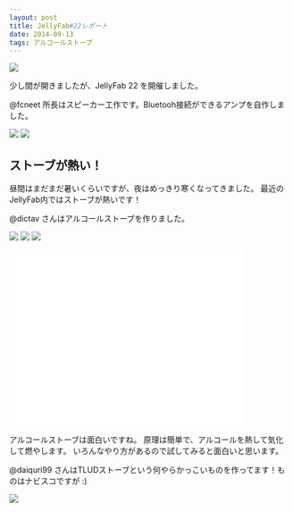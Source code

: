 ```yaml
---
layout: post
title: JellyFab#22レポート
date: 2014-09-13
tags: アルコールストーブ
---
```


![](https://pbs.twimg.com/media/BxZn_xzCQAAx0mT.jpg)

少し間が開きましたが、JellyFab 22 を開催しました。

@fcneet 所長はスピーカー工作です。Bluetooh接続ができるアンプを自作しました。

![](https://pbs.twimg.com/media/BxZvhPqCQAA2DDG.jpg)
![](https://pbs.twimg.com/media/BxZveofCQAAoo1x.jpg)

## ストーブが熱い！
昼間はまだまだ暑いくらいですが、夜はめっきり寒くなってきました。
最近のJellyFab内ではストーブが熱いです！

@dictav さんはアルコールストーブを作りました。

![](https://scontent-b.xx.fbcdn.net/hphotos-xap1/v/t1.0-9/q86/p720x720/10686924_717447388336062_7704041398256922987_n.jpg?oh=f38d08ecff0368a68fb571dbcb867681&oe=548FC034)
![](https://scontent-b.xx.fbcdn.net/hphotos-xpf1/v/t1.0-9/p720x720/10352030_717527821661352_1766624470988525084_n.jpg?oh=1e108ffdbe857571780966792bf1806d&oe=549D0F70)
![](https://pbs.twimg.com/media/BxZs-w-CAAEa_zn.jpg)

<iframe width="420" height="315" src="//www.youtube.com/embed/NeeNZRsb2qE" frameborder="0" allowfullscreen></iframe>

アルコールストーブは面白いですね。
原理は簡単で、アルコールを熱して気化して燃やします。
いろんなやり方があるので試してみると面白いと思います。

@daiquri99 さんはTLUDストーブという何やらかっこいものを作ってます！ものはナビスコですが :)

![](https://pbs.twimg.com/media/BxZvkZaCIAEo_td.jpg)

